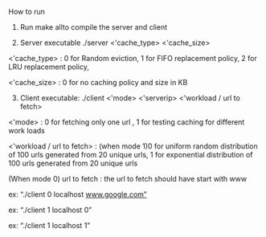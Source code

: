 How to run

1. Run make all​to compile the server and client </br>

2. Server executable ./server <'cache_type> <'cache_size></br>

<'cache_type> : 0 for Random eviction, 1 for FIFO replacement policy, 2 for LRU replacement policy,

<'cache_size> : 0 for no caching policy and size in KB</br>

3. Client executable: ./client <'mode> <'server­ip> <'workload / url to fetch>

<'mode> : 0 for fetching only one url , 1 for testing caching for different work loads

<'workload / url to fetch> : (when mode 1)0 for uniform random distribution of 100 urls generated from 20 unique urls, 1 for exponential distribution of 100 urls generated from 20 unique urls

(When mode 0) url to fetch : the url to fetch should have start with www

ex: “./client 0 localhost www.google.com”

ex: “./client 1 localhost 0”

ex: “./client 1 localhost 1”
